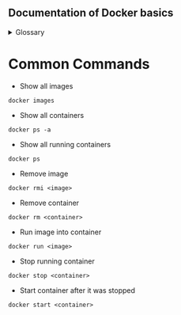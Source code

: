 ## Documentation of Docker basics


<details>
  <summary>Glossary</summary>
  
   ### Dockerfile:
    Contains all the instructions under which docker is gonna be build an image. \
    Defines the OS, where to get the code to build the app,etc.
    
   ### Image:
    Blueprint of the instructions expecified in Dockerfile
    
   ### Container:
    Server under the app is running
</details>

# Common Commands

* Show all images
```
docker images
```

* Show all containers
 ```
docker ps -a
```

* Show all running containers
 ```
docker ps
```

* Remove image
 ```
docker rmi <image>
```

* Remove container
 ```
docker rm <container>
```

* Run image into container
 ```
docker run <image>
```

* Stop running container
 ```
docker stop <container>
```

* Start container after it was stopped
 ```
docker start <container>
```